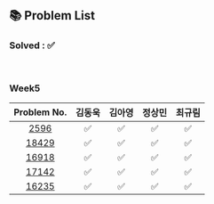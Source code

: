 ## 📚 Problem List 

### Solved : ✅

<br>

### Week5

|Problem No.|김동욱|김아영|정상민|최규림|
|:-----------:|:-----:|:----:|:----:|:----:|
|[2596](https://www.acmicpc.net/problem/2596)|  ✅ |   ✅ |✅  | ✅ |
|[18429](https://www.acmicpc.net/problem/18429)| ✅  |  ✅  |✅  | ✅ |
|[16918](https://www.acmicpc.net/problem/16918)|  ✅ |   ✅ | ✅ | ✅  |
|[17142](https://www.acmicpc.net/problem/17142)|  ✅ |    ✅|✅  | ✅  |
|[16235](https://www.acmicpc.net/problem/16235)| ✅ |  ✅ | ✅ | ✅  |

